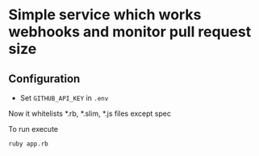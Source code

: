 # Simple service which works webhooks and monitor pull request size

## Configuration
- Set `GITHUB_API_KEY` in `.env`

Now it whitelists \*.rb, \*.slim, \*.js files except spec

To run execute
```bash
ruby app.rb
```
